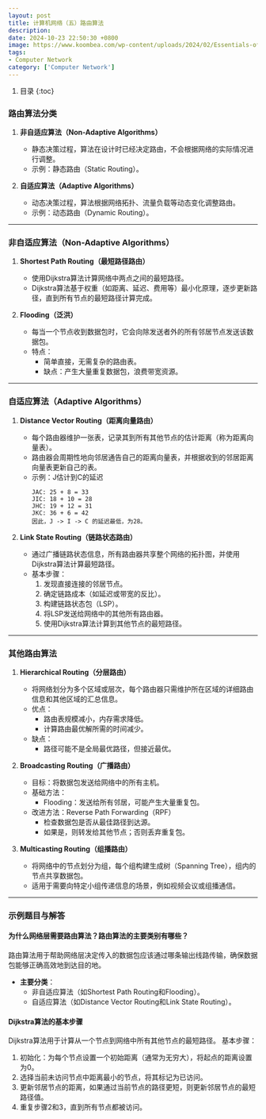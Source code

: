 ```yaml
---
layout: post
title: 计算机网络（五）路由算法
description:
date: 2024-10-23 22:50:30 +0800
image: https://www.koombea.com/wp-content/uploads/2024/02/Essentials-of-Enterprise-Networking-1100x616.webp
tags:
- Computer Network
category: ['Computer Network']
---
```


1. 目录
{:toc}


### 路由算法分类

1. **非自适应算法（Non-Adaptive Algorithms）**
   - 静态决策过程，算法在设计时已经决定路由，不会根据网络的实际情况进行调整。
   - 示例：静态路由（Static Routing）。

2. **自适应算法（Adaptive Algorithms）**
   - 动态决策过程，算法根据网络拓扑、流量负载等动态变化调整路由。
   - 示例：动态路由（Dynamic Routing）。

---

### 非自适应算法（Non-Adaptive Algorithms）

1. **Shortest Path Routing（最短路径路由）**
   - 使用Dijkstra算法计算网络中两点之间的最短路径。
   - Dijkstra算法基于权重（如距离、延迟、费用等）最小化原理，逐步更新路径，直到所有节点的最短路径计算完成。

2. **Flooding（泛洪）**
   - 每当一个节点收到数据包时，它会向除发送者外的所有邻居节点发送该数据包。
   - 特点：
     - 简单直接，无需复杂的路由表。
     - 缺点：产生大量重复数据包，浪费带宽资源。

---

### 自适应算法（Adaptive Algorithms）

1. **Distance Vector Routing（距离向量路由）**
   - 每个路由器维护一张表，记录其到所有其他节点的估计距离（称为距离向量表）。
   - 路由器会周期性地向邻居通告自己的距离向量表，并根据收到的邻居距离向量表更新自己的表。
   - 示例：J估计到C的延迟
     ```
     JAC: 25 + 8 = 33  
     JIC: 18 + 10 = 28  
     JHC: 19 + 12 = 31  
     JKC: 36 + 6 = 42  
     因此，J -> I -> C 的延迟最低，为28。
     ```

2. **Link State Routing（链路状态路由）**
   - 通过广播链路状态信息，所有路由器共享整个网络的拓扑图，并使用Dijkstra算法计算最短路径。
   - 基本步骤：
     1. 发现直接连接的邻居节点。
     2. 确定链路成本（如延迟或带宽的反比）。
     3. 构建链路状态包（LSP）。
     4. 将LSP发送给网络中的其他所有路由器。
     5. 使用Dijkstra算法计算到其他节点的最短路径。

---

### 其他路由算法

1. **Hierarchical Routing（分层路由）**
   - 将网络划分为多个区域或层次，每个路由器只需维护所在区域的详细路由信息和其他区域的汇总信息。
   - 优点：
     - 路由表规模减小，内存需求降低。
     - 计算路由最优解所需的时间减少。
   - 缺点：
     - 路径可能不是全局最优路径，但接近最优。

2. **Broadcasting Routing（广播路由）**
   - 目标：将数据包发送给网络中的所有主机。
   - 基础方法：
     - Flooding：发送给所有邻居，可能产生大量重复包。
   - 改进方法：Reverse Path Forwarding（RPF）
     - 检查数据包是否从最佳路径到达源。
     - 如果是，则转发给其他节点；否则丢弃重复包。

3. **Multicasting Routing（组播路由）**
   - 将网络中的节点划分为组，每个组构建生成树（Spanning Tree），组内的节点共享数据包。
   - 适用于需要向特定小组传递信息的场景，例如视频会议或组播通信。

---

### 示例题目与解答

#### 为什么网络层需要路由算法？路由算法的主要类别有哪些？

路由算法用于帮助网络层决定传入的数据包应该通过哪条输出线路传输，确保数据包能够正确高效地到达目的地。
- **主要分类**：
  - 非自适应算法（如Shortest Path Routing和Flooding）。
  - 自适应算法（如Distance Vector Routing和Link State Routing）。

#### Dijkstra算法的基本步骤

Dijkstra算法用于计算从一个节点到网络中所有其他节点的最短路径。
基本步骤：
1. 初始化：为每个节点设置一个初始距离（通常为无穷大），将起点的距离设置为0。
2. 选择当前未访问节点中距离最小的节点，将其标记为已访问。
3. 更新邻居节点的距离，如果通过当前节点的路径更短，则更新邻居节点的最短路径值。
4. 重复步骤2和3，直到所有节点都被访问。